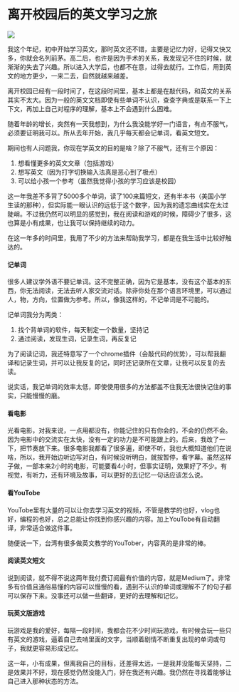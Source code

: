 # 离开校园后的英文学习之旅

![](https://www.colorgamer.com/usr/uploads/2019/12/3673352712.jpg)

我这个年纪，初中开始学习英文，那时英文还不错，主要是记忆力好，记得又快又多，你就会名列前茅。高二后，也许是因为手术的关系，我发现记不住的时候，就渐渐的失去了兴趣。所以进入大学后，也都不在意，过得去就行。工作后，用到英文的地方更少，一来二去，自然就越来越差。

离开校园已经有一段时间了，在这段时间里，基本上都是在敲代码，和英文的关系其实不太大。因为一般的英文文档即使有些单词不认识，查查字典或是联系一下上下文，再加上自己对程序的理解，基本上不会遇到什么困难。

随着年龄的增长，突然有一天我想到，为什么我没能学好一门语言，有点不服气，必须要证明我可以。所从去年开始，我几乎每天都会记单词，看英文短文。	

期间也有人问题我，你现在学英文的目的是啥？除了不服气，还有三个原因：

1. 想看懂更多的英文文章（包括游戏）
2. 想写英文（因为打字切换输入法真是恶心到了极点）
3. 可以给小孩一个参考（虽然我觉得小孩的学习应该是校园）

这一年我差不多背了5000多个单词，读了100来篇短文，还有半本书（美国小学生读的那种），但实际能一眼认识的远低于这个数字，因为我的遗忘曲线实在太过陡峭。不过我仍然可以明显的感觉到，我在阅读和游戏的时候，障碍少了很多，这也算是小有成果，也让我可以保持继续的动力。

在这一年多的时间里，我用了不少的方法来帮助我学习，都是在我生活中比较好触达的。

#### 记单词

很多人建议学外语不要记单词。这不完整正确，因为它是基本，没有这个基本的东西，你无法阅读，无法去听人家交流对话。除非你处在那个语言环境里，可以通过人，物，方向，位置做为参考。所以，像我这样的，不记单词是不可能的。

记单词我分为两类：

1. 找个背单词的软件，每天制定一个数量，坚持记
2. 通过阅读，发现生词，记录生词，再反复记

为了阅读记词，我还特意写了一个chrome插件（会敲代码的优势），可以帮我翻译和记录生词，并可以让我反复的记，同时还记录所在文章，让我可以反复的去读。

说实话，我记单词的效率太低，即使使用很多的方法都盖不住我无法很快记住的事实，只能慢慢的磨。

#### 看电影

光看电影，对我来说，一点用都没有，你能记住的只有你会的，不会的仍然不会。因为电影中的交流实在太快，没有一定的功力是不可能跟上的。后来，我改了一下，把节奏放下来。很多电影我都看了很多遍，即使不听，我也大概知道他们在说啥，所以，我开始边听边写对白，有时候没听明白，就按暂停，看字幕。虽然这样子做，一部本来2小时的电影，可能要看4小时，但事实证明，效果好了不少。有视觉，有听力，还有环境及故事，可以更好的去记忆一句话应该怎么说。

#### 看YouTobe

YouTobe里有大量的可以让你去学习英文的视频，不管是教学的也好，vlog也好，编程的也好，总之总能让你找到你感兴趣的内容。加上YouTobe有自动翻译，非常适合做这件事。

随便说一下，台湾有很多做英文教学的YouTober，内容真的是非常的棒。

#### 阅读英文短文

说到阅读，就不得不说这两年我付费订阅最有价值的内容，就是Medium了。非常多有价值且通俗易懂的内容可以慢慢的看，遇到不认识的单词或理解不了的句子都可以保存下来。没事还可以做一些翻译，更好的去理解和记忆。

#### 玩英文版游戏

玩游戏是我的爱好，每隔一段时间，我都会花不少时间玩游戏，有时候会玩一些只有英文的游戏，逼着自己去啃里面的文字，当顺着剧情不断重复出现的单词或句子，我就更容易形成记忆。

这一年，小有成果，但离我自己的目标，还差得太远，一是我并没能每天坚持，二是效果并不好，现在感觉仍然没能入门，好在我还有兴趣。我仍然在寻找着能够让自己进入那种状态的方法。